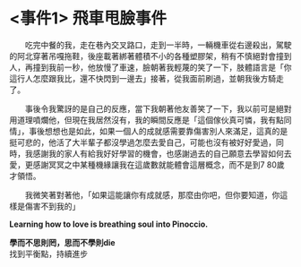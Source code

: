 # <事件1> 飛車甩臉事件

<p style="text-indent: 2em;">吃完中餐的我，走在巷內交叉路口，走到一半時，一輛機車從右邊殺出，駕駛的阿北穿著吊嘎拖鞋，後座載著綁著體積不小的各種塑膠架，稍有不慎絕對會撞到人，再撞到我前一秒，他放慢了車速，臉朝著我輕蔑的笑了一下，肢體語言是「你這行人怎麼跟我比，還不快閃到一邊去」接著，從我面前刷過，並朝我後方騎走了。  

<p style="text-indent: 2em;">事後令我驚訝的是自己的反應，當下我朝著他友善笑了一下，我以前可是絕對用道理噴爛他，但現在我居然沒有，我的瞬間反應是「這個傢伙真可憐，我有點同情」，事後想想也是如此，如果一個人的成就感需要靠傷害別人來滿足，這真的是挺可悲的，他活了大半輩子都沒學過怎麼去愛自己，可能也沒有被好好愛過，同時，我感謝我的家人有給我好好學習的機會，也感謝過去的自己願意去學習如何去愛，更感謝冥冥之中某種機緣讓我在這歲數就能體會這層概念，而不是到7 80歲才領悟。  

<p style="text-indent: 2em;">我微笑著對著他，「如果這能讓你有成就感，那麼由你吧，但你要知道，你這樣是傷害不到我的」

**Learning how to love is breathing soul into Pinoccio.**  

**學而不思則罔，思而不學則die**  
找到平衡點，持續進步
